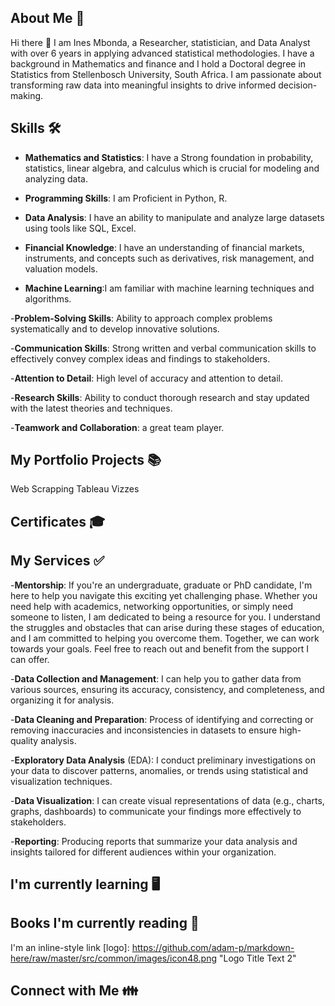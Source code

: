 ## About Me 💬

Hi there 👋 I am Ines Mbonda, a Researcher, statistician, and Data Analyst with over 6 years in applying advanced statistical methodologies. I have a background in Mathematics and finance and I hold a Doctoral degree in Statistics from Stellenbosch University, South Africa. I am passionate about transforming raw data into meaningful insights to drive informed decision-making.

## Skills 🛠️
 - **Mathematics and Statistics**: I have a Strong foundation in probability, statistics, linear algebra, and calculus which is crucial for modeling and analyzing data.
  
 - **Programming Skills**: I am Proficient in Python, R.
   
 - **Data Analysis**: I have an ability to manipulate and analyze large datasets using tools like SQL, Excel.
   
 - **Financial Knowledge**: I have an understanding of financial markets, instruments, and concepts such as derivatives, risk management, and valuation models.
   
 - **Machine Learning**:I am familiar with machine learning techniques and algorithms.
   
 -**Problem-Solving Skills**: Ability to approach complex problems systematically and to develop innovative solutions.
   
 -**Communication Skills**: Strong written and verbal communication skills to effectively convey complex ideas and findings to stakeholders.
 
 -**Attention to Detail**: High level of accuracy and attention to detail.
 
 -**Research Skills**: Ability to conduct thorough research and stay updated with the latest theories and techniques.
 
 -**Teamwork and Collaboration**: a great team player.
 
## My Portfolio Projects 📚

Web Scrapping
Tableau Vizzes
## Certificates 🎓

## My Services ✅

 -**Mentorship**: If you're an undergraduate, graduate or PhD candidate, I'm here to help you navigate this exciting yet challenging phase. Whether you need help with academics, networking opportunities, or simply need someone to listen, I am dedicated to being a resource for you. I understand the struggles and obstacles that can arise during these stages of education, and I am committed to helping you overcome them. Together, we can work towards your goals. Feel free to reach out and benefit from the support I can offer.
 
 -**Data Collection and Management**: I can help you to gather data from various sources, ensuring its accuracy, consistency, and completeness, and organizing it for analysis.
 
 -**Data Cleaning and Preparation**: Process of identifying and correcting or removing inaccuracies and inconsistencies in datasets to ensure high-quality analysis.
 
 -**Exploratory Data Analysis** (EDA):  I conduct preliminary investigations on your data to discover patterns, anomalies, or trends using statistical and visualization techniques.
 
 -**Data Visualization**: I can create visual representations of data (e.g., charts, graphs, dashboards) to communicate your findings more effectively to stakeholders.
 
 -**Reporting**: Producing reports that summarize your data analysis and insights tailored for different audiences within your organization.
 
## I'm currently learning 🖥

## Books I'm currently reading 📖

I'm an inline-style link [logo]: https://github.com/adam-p/markdown-here/raw/master/src/common/images/icon48.png "Logo Title Text 2"

## Connect with Me 👪

